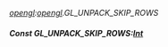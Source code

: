 _[opengl](../../modules/opengl/opengl-module.md):[opengl](../../modules/opengl/opengl-module.md).GL\_UNPACK\_SKIP\_ROWS_
##### Const GL\_UNPACK\_SKIP\_ROWS:[Int](../../modules/wonkey/wonkey-types-int.md)
